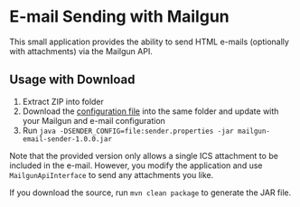 # E-mail Sending with Mailgun

This small application provides the ability to send HTML e-mails (optionally with attachments) via the Mailgun API.

## Usage with Download

1. Extract ZIP into folder
2. Download the [configuration file](https://raw.githubusercontent.com/Jas-Char/mailgun-email-sender/master/src/main/resources/sender.properties) into the same folder and update with your Mailgun and e-mail configuration
3. Run `java -DSENDER_CONFIG=file:sender.properties -jar mailgun-email-sender-1.0.0.jar`

Note that the provided version only allows a single ICS attachment to be included in the e-mail. However, you modify the application and use `MailgunApiInterface` to send any attachments you like.

If you download the source, run `mvn clean package` to generate the JAR file.
